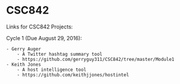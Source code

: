 # CSC842
Links for CSC842 Projects:

Cycle 1 (Due August 29, 2016):

	- Gerry Auger
		- A Twitter hashtag summary tool 
		- https://github.com/gerryguy311/CSC842/tree/master/Module1
	- Keith Jones 
		- A host intelligence tool
		- https://github.com/keithjjones/hostintel 
